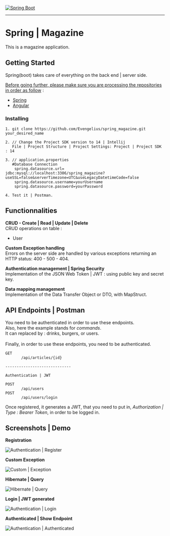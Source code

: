 [![Spring Boot](https://spring.io/images/spring-logo-9146a4d3298760c2e7e49595184e1975.svg)](https://spring.io)

-----------------------------------------------------

# Spring | Magazine

This is a magazine application.


## Getting Started

Spring(boot) takes care of everything on the back end | server side.

<ins>Before going further, please make sure you are processing the repositories in order as follow</ins> : 

* [Spring](https://github.com/Evengelius/spring_magazine)<br />
* [Angular](https://github.com/Evengelius/angular-magazine)<br />

### Installing

```
1. git clone https://github.com/Evengelius/spring_magazine.git your_desired_name

2. // Change the Project SDK version to 14 | Intellij
   File | Project Structure | Project Settings: Project | Project SDK : 14

3. // application.properties
   #Database Connection
    spring.datasource.url= jdbc:mysql://localhost:3306/spring_magazine?useSSL=false&serverTimezone=UTC&useLegacyDatetimeCode=false
    spring.datasource.username=yourUsername
    spring.datasource.password=yourPassword
    
4. Test it | Postman.
```

## Functionnalities

**CRUD - Create | Read | Update | Delete**<br />
CRUD operations on table :<br />
* User

**Custom Exception handling**<br />
Errors on the server side are handled by various exceptions returning an HTTP status: 400 - 500 - 404.

**Authentication management | Spring Security**<br />
Implementation of the JSON Web Token | JWT : using public key and secret key.

**Data mapping management**<br />
Implementation of the Data Transfer Object or DTO, with MapStruct.

## API Endpoints | Postman

You need to be authenticated in order to use these endpoints.<br />
Also, here the example stands for *commands*.<br />
It can replaced by : drinks, burgers, or users.
<br /><br />
Finally, in order to use these endpoints, you need to be authenticated.

```
GET
       /api/articles/{id}

-----------------------------

Authentication | JWT

POST
       /api/users
POST
       /api/users/login
```

Once registered, it generates a JWT, that you need to put in, *Authorization | Type : Bearer Token*, in order to be logged in.



## Screenshots | Demo

**Registration**

![Authentication | Register](https://zupimages.net/up/20/43/vktp.png)

**Custom Exception**

![Custom | Exception](https://zupimages.net/up/20/43/987i.png)

**Hibernate | Query**

![Hibernate | Query](https://www.zupimages.net/up/20/29/9jud.png)

**Login | JWT generated**

![Authentication | Login](https://zupimages.net/up/20/43/h2sn.png)

**Authenticated | Show Endpoint**

![Authentication | Authenticated](https://zupimages.net/up/20/43/hmo3.png)
